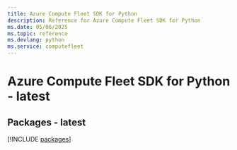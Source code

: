 ```yaml
---
title: Azure Compute Fleet SDK for Python
description: Reference for Azure Compute Fleet SDK for Python
ms.date: 05/06/2025
ms.topic: reference
ms.devlang: python
ms.service: computefleet
---
```

# Azure Compute Fleet SDK for Python - latest
## Packages - latest
[!INCLUDE [packages](compute-fleet-index.md)]